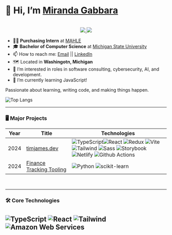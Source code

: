 
<!---
mirandagabbara/mirandagabbara is a ✨ special ✨ repository because its `README.md` (this file) appears on your GitHub profile.
You can click the Preview link to take a look at your changes.
--->

<!--- Profile README template created by Tim-W-James --->

# 👋 Hi, I’m [Miranda Gabbara](https://github.com/mirandagabbara)
<!-- https://shields.io/ https://simpleicons.org/ https://github.com/simple-icons/simple-icons/blob/develop/slugs.md -->
<p align="center"><br/>
 <a href="https://www.linkedin.com/in/mirandagabbara/">
  <img src="https://img.shields.io/badge/linkedin-Miranda%20Gabbara-blue?style=flat-square&logo=linkedin">
 </a>
 <a href="mailto:mirandagabbara@gmail.com">
  <img src="https://img.shields.io/badge/Email-mirandagabbara%40gmail.com-red?style=flat-square&logo=gmail&logoColor=white">
 </a>
</p>

<!-- https://www.webfx.com/tools/emoji-cheat-sheet/ -->

- 👨‍💼 **Purchasing Intern** at [MAHLE](https://www.mahle.com/purchasing/ "MAHLE Purchasing Website")
- 🎓 **Bachelor of Computer Science** at [Michigan State University](https://engineering.msu.edu/about/departments/cse "MSU CSE")
- 📫 How to reach me: [Email](mailto:mirandagabbara@gmail.com "mirandagabbara@gmail.com") || [LinkedIn](https://www.linkedin.com/in/mirandagabbara/ "mirandagabbara")
- 🗺️ Located in **Washingotn, Michigan**
- 👀 I’m interested in roles in software consulting, cybersecurity, AI, and development.
- 🌱 I’m currently learning JavaScript!

Passionate about learning, writing code, and making things happen.
<br>
<!-- https://github.com/anuraghazra/github-readme-stats -->
![Top Langs](https://github-readme-stats.vercel.app/api/top-langs/?username=Tim-W-James&theme=tokyonight&count_private=true&langs_count=8&layout=compact&hide=ASP.NET,ShaderLab,c,Jupyter%20Notebook,Ada)
<!-- ![Miranda's github stats](https://github-readme-stats.vercel.app/api/?username=mirandagabbara&show_icons=true&theme=tokyonight&count_private=true&hide_rank=true&line_height=24) --> <!--&hide=contribs -->

---

### 🖥️ Major Projects
<!-- table -->
<!-- https://github.com/simple-icons/simple-icons/blob/develop/slugs.md -->
| Year | Title                                    | Technologies                           |
|------|------------------------------------------|----------------------------------------|
| 2024 | [timjames.dev](https://github.com/Tim-W-James/timjames.dev "Project Repo") | ![TypeScript](https://img.shields.io/badge/-TypeScript-black?style=flat-square&logo=typescript)![React](https://img.shields.io/badge/-React%20JS-black?style=flat-square&logo=react) ![Redux](https://img.shields.io/badge/-React%20Redux-black?style=flat-square&logo=redux) ![Vite](https://img.shields.io/badge/-Vite-black?style=flat-square&logo=vite) ![Tailwind](https://img.shields.io/badge/-Tailwind%20CSS-black?style=flat-square&logo=tailwindcss) ![Sass](https://img.shields.io/badge/-Sass-black?style=flat-square&logo=sass) ![Storybook](https://img.shields.io/badge/-Storybook-black?style=flat-square&logo=storybook) ![Netlify](https://img.shields.io/badge/-Netlify-black?style=flat-square&logo=netlify) ![Github Actions](https://img.shields.io/badge/-GitHub%20Actions-black?style=flat-square&logo=githubactions) |
| 2024 | [Finance Tracking Tooling](https://github.com/Tim-W-James/finance-tooling "Project Repo") | ![Python](https://img.shields.io/badge/-Python-black?style=flat-square&logo=python) ![scikit-learn](https://img.shields.io/badge/-scikit%20learn-black?style=flat-square&logo=scikitlearn) |

<br>

---

### 🛠️ Core Technologies
<!-- https://github.com/simple-icons/simple-icons/blob/develop/slugs.md -->
![TypeScript](https://img.shields.io/badge/-TypeScript-black?style=flat-square&logo=typescript)
![React](https://img.shields.io/badge/-React%20JS-black?style=flat-square&logo=react)
![Tailwind](https://img.shields.io/badge/-Tailwind%20CSS-black?style=flat-square&logo=tailwindcss)
![Amazon Web Services](https://img.shields.io/badge/-Amazon%20Web%20Services-black?style=flat-square&logo=amazonaws)
---
